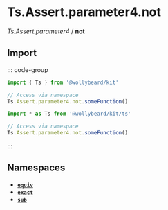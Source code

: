 # Ts.Assert.parameter4.not

_Ts.Assert.parameter4_ / **not**

## Import

::: code-group

```typescript [Namespace]
import { Ts } from '@wollybeard/kit'

// Access via namespace
Ts.Assert.parameter4.not.someFunction()
```

```typescript [Barrel]
import * as Ts from '@wollybeard/kit/ts'

// Access via namespace
Ts.Assert.parameter4.not.someFunction()
```

:::

## Namespaces

- [**`equiv`**](/api/ts/assert/parameter4/not/equiv)
- [**`exact`**](/api/ts/assert/parameter4/not/exact)
- [**`sub`**](/api/ts/assert/parameter4/not/sub)
